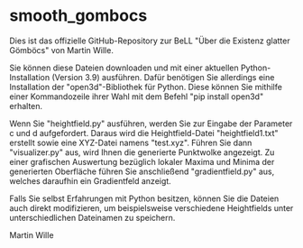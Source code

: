 # smooth_gombocs

Dies ist das offizielle GitHub-Repository zur BeLL "Über die Existenz glatter Gömböcs" von Martin Wille.

Sie können diese Dateien downloaden und mit einer aktuellen Python-Installation (Version 3.9) ausführen.
Dafür benötigen Sie allerdings eine Installation der "open3d"-Bibliothek für Python.
Diese können Sie mithilfe einer Kommandozeile ihrer Wahl mit dem Befehl "pip install open3d" erhalten.

Wenn Sie "heightfield.py" ausführen, werden Sie zur Eingabe der Parameter c und d aufgefordert. Daraus wird die Heightfield-Datei "heightfield1.txt" erstellt sowie eine XYZ-Datei namens "test.xyz".
Führen Sie dann "visualizer.py" aus, wird Ihnen die generierte Punktwolke angezeigt.
Zu einer grafischen Auswertung bezüglich lokaler Maxima und Minima der generierten Oberfläche führen Sie anschließend "gradientfield.py" aus, welches daraufhin ein Gradientfeld anzeigt.

Falls Sie selbst Erfahrungen mit Python besitzen, können Sie die Dateien auch direkt modifizieren, um beispielsweise verschiedene Heightfields unter unterschiedlichen Dateinamen zu speichern.

Martin Wille
